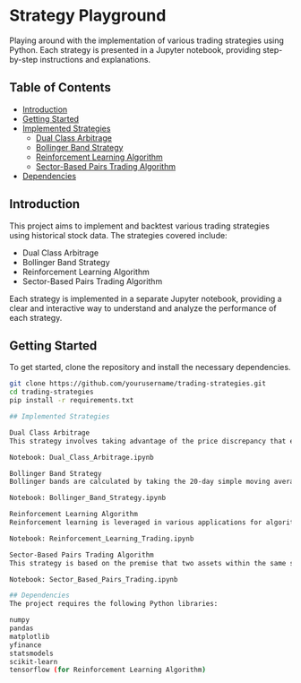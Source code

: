 # Strategy Playground

Playing around with the implementation of various trading strategies using Python. Each strategy is presented in a Jupyter notebook, providing step-by-step instructions and explanations.

## Table of Contents

- [Introduction](#introduction)
- [Getting Started](#getting-started)
- [Implemented Strategies](#implemented-strategies)
  - [Dual Class Arbitrage](#dual-class-arbitrage)
  - [Bollinger Band Strategy](#bollinger-band-strategy)
  - [Reinforcement Learning Algorithm](#reinforcement-learning-algorithm)
  - [Sector-Based Pairs Trading Algorithm](#sector-based-pairs-trading-algorithm)
- [Dependencies](#dependencies)

## Introduction

This project aims to implement and backtest various trading strategies using historical stock data. The strategies covered include:
- Dual Class Arbitrage
- Bollinger Band Strategy
- Reinforcement Learning Algorithm
- Sector-Based Pairs Trading Algorithm

Each strategy is implemented in a separate Jupyter notebook, providing a clear and interactive way to understand and analyze the performance of each strategy.

## Getting Started

To get started, clone the repository and install the necessary dependencies.

```sh
git clone https://github.com/yourusername/trading-strategies.git
cd trading-strategies
pip install -r requirements.txt

## Implemented Strategies

Dual Class Arbitrage
This strategy involves taking advantage of the price discrepancy that exists between stocks that have dual listings (e.g., GOOG vs GOOGL).

Notebook: Dual_Class_Arbitrage.ipynb

Bollinger Band Strategy
Bollinger bands are calculated by taking the 20-day simple moving average (SMA) of a stock price and then calculating the upper and lower bounds as the SMA ± two standard deviations of the actual stock price.

Notebook: Bollinger_Band_Strategy.ipynb

Reinforcement Learning Algorithm
Reinforcement learning is leveraged in various applications for algorithmic trading. This strategy involves building an RL algorithm to trade a particular financial product.

Notebook: Reinforcement_Learning_Trading.ipynb

Sector-Based Pairs Trading Algorithm
This strategy is based on the premise that two assets within the same sector/industry will likely have similar performances. Significant deviations in their prices can be capitalized on by buying the falling asset or shorting the rising asset.

Notebook: Sector_Based_Pairs_Trading.ipynb

## Dependencies
The project requires the following Python libraries:

numpy
pandas
matplotlib
yfinance
statsmodels
scikit-learn
tensorflow (for Reinforcement Learning Algorithm)
